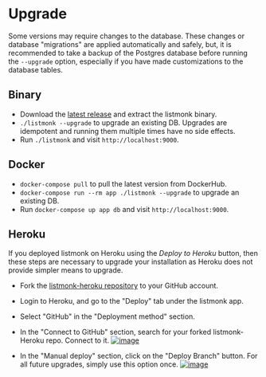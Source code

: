 # Upgrade

Some versions may require changes to the database. These changes or database "migrations" are applied automatically and safely, but, it is recommended to take a backup of the Postgres database before running the `--upgrade` option, especially if you have made customizations to the database tables.

## Binary
- Download the [latest release](https://github.com/knadh/listmonk/releases) and extract the listmonk binary.
- `./listmonk --upgrade` to upgrade an existing DB. Upgrades are idempotent and running them multiple times have no side effects.
- Run `./listmonk` and visit `http://localhost:9000`.

## Docker

- `docker-compose pull` to pull the latest version from DockerHub.
- `docker-compose run --rm app ./listmonk --upgrade` to upgrade an existing DB.
- Run `docker-compose up app db` and visit `http://localhost:9000`.

## Heroku

If you deployed listmonk on Heroku using the *Deploy to Heroku* button, then these steps are necessary to upgrade your installation as Heroku does not provide simpler means to upgrade. 

- Fork the [listmonk-heroku repository](https://github.com/knadh/listmonk-heroku-deploy) to your GitHub account.
- Login to Heroku, and go to the "Deploy" tab under the listmonk app.
- Select "GitHub" in the "Deployment method" section.
- In the "Connect to GitHub" section, search for your forked listmonk-Heroku repo. Connect to it.
[![image](https://user-images.githubusercontent.com/55474996/135002032-0a7dce9c-548f-4edd-8db2-575708b490b4.png)](https://user-images.githubusercontent.com/55474996/135002032-0a7dce9c-548f-4edd-8db2-575708b490b4.png)

- In the "Manual deploy" section, click on the "Deploy Branch" button. For all future upgrades, simply use this option once.
[![image](https://user-images.githubusercontent.com/547147/135745846-df37cd8f-a0b7-4dc8-bc15-5d350b1afe78.png)](https://user-images.githubusercontent.com/547147/135745846-df37cd8f-a0b7-4dc8-bc15-5d350b1afe78.png)

